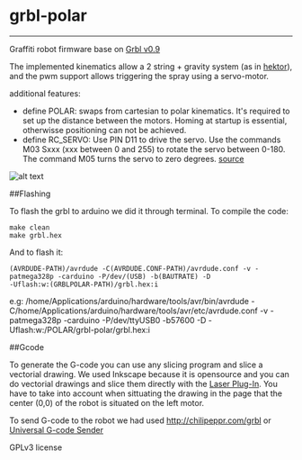 # grbl-polar

***
Graffiti robot firmware base on [Grbl v0.9](https://github.com/grbl/grbl)

The implemented kinematics allow a 2 string + gravity system (as in [hektor](http://juerglehni.com/works/hektor)), and the pwm support allows triggering the spray using a servo-motor.

additional features:
  * define POLAR: swaps from cartesian to polar kinematics. It's required to set up the distance between the motors. Homing at startup is essential, otherwisse positioning can not be achieved.
  * define RC_SERVO: Use PIN D11 to drive the servo. Use the commands M03 Sxxx (xxx between 0 and 255) to rotate the servo between 0-180. The command M05 turns the servo to zero degrees. [source](https://github.com/robottini/grbl-servo)
  
  
![alt text](https://github.com/ilaro-org/grbl-polar/blob/master/v0.jpg "first test at hangar.org")


##Flashing

To flash the grbl to arduino we did it through terminal. To compile the code:   
    
    make clean
    make grbl.hex

And to flash it:   
    
    (AVRDUDE-PATH)/avrdude -C(AVRDUDE.CONF-PATH)/avrdude.conf -v -patmega328p -carduino -P/dev/(USB) -b(BAUTRATE) -D   
    -Uflash:w:(GRBLPOLAR-PATH)/grbl.hex:i
   
e.g:
   /home/Applications/arduino/hardware/tools/avr/bin/avrdude -C/home/Applications/arduino/hardware/tools/avr/etc/avrdude.conf   -v -patmega328p -carduino -P/dev/ttyUSB0 -b57600 -D -Uflash:w:/POLAR/grbl-polar/grbl.hex:i 


##Gcode

To generate the G-code you can use any slicing program and slice a vectorial drawing. We used Inkscape because it is opensource and you can do vectorial drawings and slice them directly with the [Laser Plug-In](https://jtechphotonics.com/?page_id=2012). You have to take into account when sittuating the drawing in the page that the center (0,0) of the robot is situated on the left motor.

To send G-code to the robot we had used http://chilipeppr.com/grbl or [Universal G-code Sender](https://github.com/winder/Universal-G-Code-Sender)



GPLv3 license
